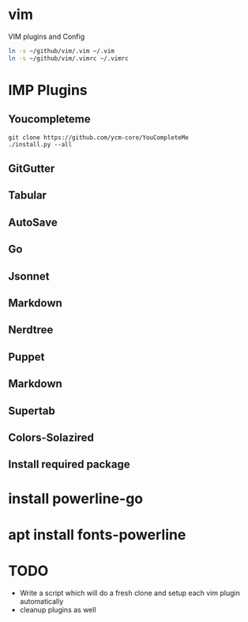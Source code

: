 # vim
VIM plugins and Config

```sh
ln -s ~/github/vim/.vim ~/.vim
ln -s ~/github/vim/.vimrc ~/.vimrc
```

# IMP Plugins

## Youcompleteme

```
git clone https://github.com/ycm-core/YouCompleteMe
./install.py --all
```

## GitGutter
## Tabular
## AutoSave
## Go
## Jsonnet
## Markdown
## Nerdtree
## Puppet
## Markdown
## Supertab
## Colors-Solazired

## Install required package

# install powerline-go
# apt install fonts-powerline


# TODO

* Write a script which will do a fresh clone and setup each vim plugin automatically
* cleanup plugins as well
